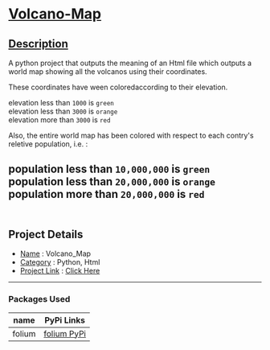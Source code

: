# <ins>Volcano-Map</ins> #

## <ins> Description </ins>
A python project that outputs the meaning of an Html file which outputs a world map
showing all the volcanos using their coordinates.

These coordinates have ween coloredaccording to their elevation.

elevation less than  ` 1000 ` is ` green ` <br/>
elevation less than  ` 3000 ` is ` orange ` <br/>
elevation more than  ` 3000 ` is ` red ` <br/>

Also, the entire world map has been colored with respect to each
contry's reletive population, i.e. :

population less than  ` 10,000,000 ` is ` green ` <br/>
population less than  ` 20,000,000 ` is ` orange ` <br/>
population more than  ` 20,000,000 ` is ` red ` <br/>
<br/>
---

## Project Details
* <ins>Name</ins> :  Volcano_Map
* <ins>Category</ins> :  Python, Html
* <ins>Project Link</ins> : 
[Click Here](https://angadsinghsandhu.github.io/Volcano-Map/)

---

### Packages Used ###
| name   | PyPi Links                                            |
| ------ | ----------------------------------------------------- |
| folium | [folium PyPi](https://pypi.org/project/folium/0.1.5/) |

